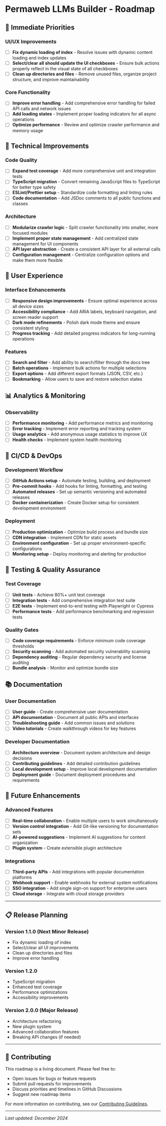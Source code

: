 # Permaweb LLMs Builder - Roadmap

## 🚀 Immediate Priorities

### UI/UX Improvements
- [ ] **Fix dynamic loading of index** - Resolve issues with dynamic content loading and index updates
- [ ] **Select/clear all should update the UI checkboxes** - Ensure bulk actions properly reflect in the visual state of all checkboxes
- [ ] **Clean up directories and files** - Remove unused files, organize project structure, and improve maintainability

### Core Functionality
- [ ] **Improve error handling** - Add comprehensive error handling for failed API calls and network issues
- [ ] **Add loading states** - Implement proper loading indicators for all async operations
- [ ] **Optimize performance** - Review and optimize crawler performance and memory usage

## 🔧 Technical Improvements

### Code Quality
- [ ] **Expand test coverage** - Add more comprehensive unit and integration tests
- [ ] **TypeScript migration** - Convert remaining JavaScript files to TypeScript for better type safety
- [ ] **ESLint/Prettier setup** - Standardize code formatting and linting rules
- [ ] **Code documentation** - Add JSDoc comments to all public functions and classes

### Architecture
- [ ] **Modularize crawler logic** - Split crawler functionality into smaller, more focused modules
- [ ] **Implement proper state management** - Add centralized state management for UI components
- [ ] **API layer abstraction** - Create a consistent API layer for all external calls
- [ ] **Configuration management** - Centralize configuration options and make them more flexible

## 🎨 User Experience

### Interface Enhancements
- [ ] **Responsive design improvements** - Ensure optimal experience across all device sizes
- [ ] **Accessibility compliance** - Add ARIA labels, keyboard navigation, and screen reader support
- [ ] **Dark mode refinements** - Polish dark mode theme and ensure consistent styling
- [ ] **Progress tracking** - Add detailed progress indicators for long-running operations

### Features
- [ ] **Search and filter** - Add ability to search/filter through the docs tree
- [ ] **Batch operations** - Implement bulk actions for multiple selections
- [ ] **Export options** - Add different export formats (JSON, CSV, etc.)
- [ ] **Bookmarking** - Allow users to save and restore selection states

## 📊 Analytics & Monitoring

### Observability
- [ ] **Performance monitoring** - Add performance metrics and monitoring
- [ ] **Error tracking** - Implement error reporting and tracking system
- [ ] **Usage analytics** - Add anonymous usage statistics to improve UX
- [ ] **Health checks** - Implement system health monitoring

## 🔄 CI/CD & DevOps

### Development Workflow
- [ ] **GitHub Actions setup** - Automate testing, building, and deployment
- [ ] **Pre-commit hooks** - Add hooks for linting, formatting, and testing
- [ ] **Automated releases** - Set up semantic versioning and automated releases
- [ ] **Docker containerization** - Create Docker setup for consistent development environment

### Deployment
- [ ] **Production optimization** - Optimize build process and bundle size
- [ ] **CDN integration** - Implement CDN for static assets
- [ ] **Environment configuration** - Set up proper environment-specific configurations
- [ ] **Monitoring setup** - Deploy monitoring and alerting for production

## 🧪 Testing & Quality Assurance

### Test Coverage
- [ ] **Unit tests** - Achieve 80%+ unit test coverage
- [ ] **Integration tests** - Add comprehensive integration test suite
- [ ] **E2E tests** - Implement end-to-end testing with Playwright or Cypress
- [ ] **Performance tests** - Add performance benchmarking and regression tests

### Quality Gates
- [ ] **Code coverage requirements** - Enforce minimum code coverage thresholds
- [ ] **Security scanning** - Add automated security vulnerability scanning
- [ ] **Dependency auditing** - Regular dependency security and license auditing
- [ ] **Bundle analysis** - Monitor and optimize bundle size

## 📚 Documentation

### User Documentation
- [ ] **User guide** - Create comprehensive user documentation
- [ ] **API documentation** - Document all public APIs and interfaces
- [ ] **Troubleshooting guide** - Add common issues and solutions
- [ ] **Video tutorials** - Create walkthrough videos for key features

### Developer Documentation
- [ ] **Architecture overview** - Document system architecture and design decisions
- [ ] **Contributing guidelines** - Add detailed contribution guidelines
- [ ] **Local development setup** - Improve local development documentation
- [ ] **Deployment guide** - Document deployment procedures and requirements

## 🔮 Future Enhancements

### Advanced Features
- [ ] **Real-time collaboration** - Enable multiple users to work simultaneously
- [ ] **Version control integration** - Add Git-like versioning for documentation sets
- [ ] **AI-powered suggestions** - Implement AI suggestions for content organization
- [ ] **Plugin system** - Create extensible plugin architecture

### Integrations
- [ ] **Third-party APIs** - Add integrations with popular documentation platforms
- [ ] **Webhook support** - Enable webhooks for external system notifications
- [ ] **SSO integration** - Add single sign-on support for enterprise users
- [ ] **Cloud storage** - Integrate with cloud storage providers

---

## 📋 Release Planning

### Version 1.1.0 (Next Minor Release)
- Fix dynamic loading of index
- Select/clear all UI improvements
- Clean up directories and files
- Improve error handling

### Version 1.2.0
- TypeScript migration
- Enhanced test coverage
- Performance optimizations
- Accessibility improvements

### Version 2.0.0 (Major Release)
- Architecture refactoring
- New plugin system
- Advanced collaboration features
- Breaking API changes (if needed)

---

## 🤝 Contributing

This roadmap is a living document. Please feel free to:
- Open issues for bugs or feature requests
- Submit pull requests for improvements
- Discuss priorities and timelines in GitHub Discussions
- Suggest new roadmap items

For more information on contributing, see our [Contributing Guidelines](CONTRIBUTING.md).

---

*Last updated: December 2024* 